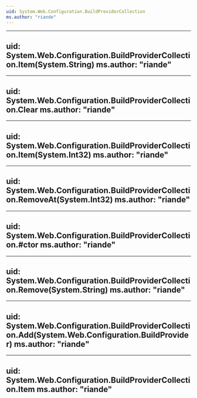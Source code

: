 ```yaml
---
uid: System.Web.Configuration.BuildProviderCollection
ms.author: "riande"
---
```


---
uid: System.Web.Configuration.BuildProviderCollection.Item(System.String)
ms.author: "riande"
---

---
uid: System.Web.Configuration.BuildProviderCollection.Clear
ms.author: "riande"
---

---
uid: System.Web.Configuration.BuildProviderCollection.Item(System.Int32)
ms.author: "riande"
---

---
uid: System.Web.Configuration.BuildProviderCollection.RemoveAt(System.Int32)
ms.author: "riande"
---

---
uid: System.Web.Configuration.BuildProviderCollection.#ctor
ms.author: "riande"
---

---
uid: System.Web.Configuration.BuildProviderCollection.Remove(System.String)
ms.author: "riande"
---

---
uid: System.Web.Configuration.BuildProviderCollection.Add(System.Web.Configuration.BuildProvider)
ms.author: "riande"
---

---
uid: System.Web.Configuration.BuildProviderCollection.Item
ms.author: "riande"
---
